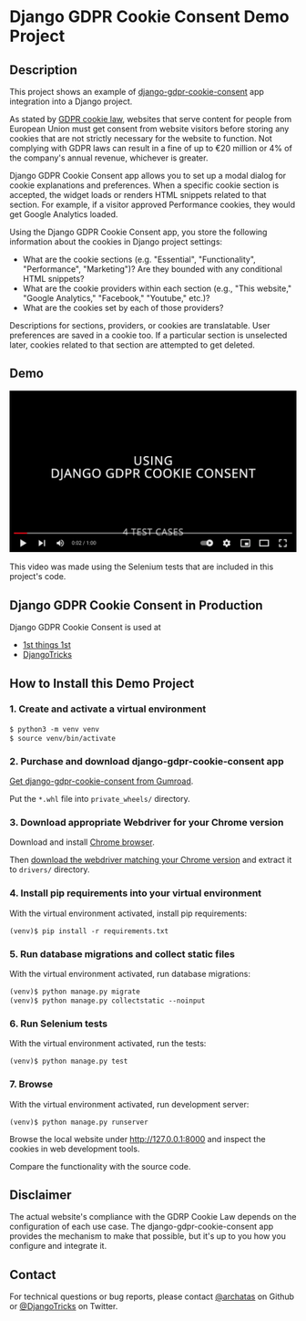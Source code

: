 # Django GDPR Cookie Consent Demo Project

## Description

This project shows an example of [django-gdpr-cookie-consent](https://websightful.gumroad.com/l/django-gdpr-cookie-consent) app integration into a Django project.

As stated by [GDPR cookie law](https://gdpr.eu/cookies/), websites that serve content for people from European Union must get consent from website visitors before storing any cookies that are not strictly necessary for the website to function. Not complying with GDPR laws can result in a fine of up to €20 million or 4% of the company's annual revenue, whichever is greater.

Django GDPR Cookie Consent app allows you to set up a modal dialog for cookie explanations and preferences. When a specific cookie section is accepted, the widget loads or renders HTML snippets related to that section. For example, if a visitor approved Performance cookies, they would get Google Analytics loaded.

Using the Django GDPR Cookie Consent app, you store the following information about the cookies in Django project settings:

- What are the cookie sections (e.g. "Essential", "Functionality", "Performance", "Marketing")? Are they bounded with any conditional HTML snippets?
- What are the cookie providers within each section (e.g., "This website," "Google Analytics," "Facebook," "Youtube," etc.)?
- What are the cookies set by each of those providers?

Descriptions for sections, providers, or cookies are translatable. User preferences are saved in a cookie too. If a particular section is unselected later, cookies related to that section are attempted to get deleted.

## Demo

[![Using Django GDPR Cookie Consent](https://raw.githubusercontent.com/archatas/django-gdpr-cookie-consent-demo-project/primary/assets/video-screenshot.png)](https://youtu.be/nSCdNCHQKUY)

This video was made using the Selenium tests that are included in this project's code.

## Django GDPR Cookie Consent in Production

Django GDPR Cookie Consent is used at

- [1st things 1st](https://www.1st-things-1st.com)
- [DjangoTricks](https://www.djangotricks.com)

## How to Install this Demo Project

### 1. Create and activate a virtual environment

```shell
$ python3 -m venv venv
$ source venv/bin/activate
```

### 2. Purchase and download django-gdpr-cookie-consent app

[Get django-gdpr-cookie-consent from Gumroad](https://websightful.gumroad.com/l/django-gdpr-cookie-consent).

Put the `*.whl` file into `private_wheels/` directory.

### 3. Download appropriate Webdriver for your Chrome version

Download and install [Chrome browser](https://www.google.com/chrome/).

Then [download the webdriver matching your Chrome version](https://chromedriver.chromium.org/downloads) and extract it to `drivers/` directory.

### 4. Install pip requirements into your virtual environment

With the virtual environment activated, install pip requirements:

```shell
(venv)$ pip install -r requirements.txt
```

### 5. Run database migrations and collect static files

With the virtual environment activated, run database migrations:

```shell
(venv)$ python manage.py migrate
(venv)$ python manage.py collectstatic --noinput
```

### 6. Run Selenium tests

With the virtual environment activated, run the tests:

```shell
(venv)$ python manage.py test
```

### 7. Browse

With the virtual environment activated, run development server:

```shell
(venv)$ python manage.py runserver
```

Browse the local website under <http://127.0.0.1:8000> and inspect the cookies in web development tools.

Compare the functionality with the source code.

## Disclaimer

The actual website's compliance with the GDRP Cookie Law depends on the configuration of each use case. The django-gdpr-cookie-consent app provides the mechanism to make that possible, but it's up to you how you configure and integrate it.

## Contact

For technical questions or bug reports, please contact [@archatas](https://github.com/archatas) on Github or [@DjangoTricks](https://twitter.com/DjangoTricks) on Twitter.
